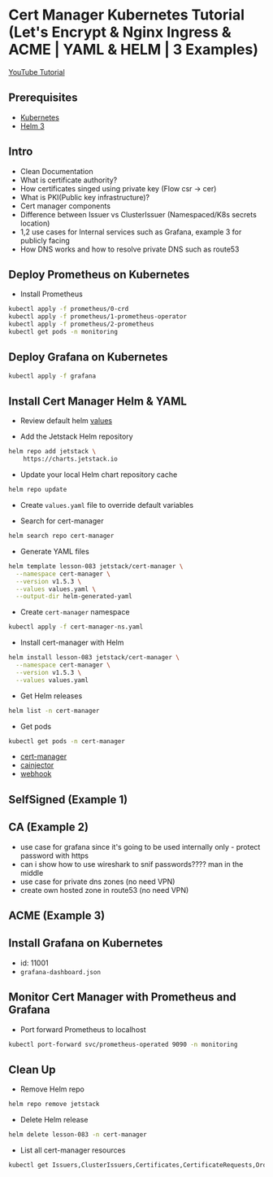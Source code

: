 # Cert Manager Kubernetes Tutorial (Let's Encrypt & Nginx Ingress & ACME | YAML & HELM | 3 Examples)

[YouTube Tutorial]()

## Prerequisites

- [Kubernetes](https://kubernetes.io/)
- [Helm 3](https://helm.sh/)

## Intro
- Clean Documentation
- What is certificate authority?
- How certificates singed using private key (Flow csr -> cer)
- What is PKI(Public key infrastructure)?
- Cert manager components
- Difference between Issuer vs ClusterIssuer (Namespaced/K8s secrets location)
- 1,2 use cases for Internal services such as Grafana, example 3 for publicly facing
- How DNS works and how to resolve private DNS such as route53

## Deploy Prometheus on Kubernetes
- Install Prometheus
```bash
kubectl apply -f prometheus/0-crd
kubectl apply -f prometheus/1-prometheus-operator
kubectl apply -f prometheus/2-prometheus
kubectl get pods -n monitoring
```
## Deploy Grafana on Kubernetes
```bash
kubectl apply -f grafana
```

## Install Cert Manager Helm & YAML

- Review default helm [values](https://github.com/jetstack/cert-manager/blob/master/deploy/charts/cert-manager/values.yaml)

- Add the Jetstack Helm repository

```bash
helm repo add jetstack \
    https://charts.jetstack.io
```

- Update your local Helm chart repository cache

```bash
helm repo update
```

- Create `values.yaml` file to override default variables

- Search for cert-manager

```bash
helm search repo cert-manager
```

- Generate YAML files

```bash
helm template lesson-083 jetstack/cert-manager \
  --namespace cert-manager \
  --version v1.5.3 \
  --values values.yaml \
  --output-dir helm-generated-yaml
```
- Create `cert-manager` namespace
```bash
kubectl apply -f cert-manager-ns.yaml
```

- Install cert-manager with Helm
```bash
helm install lesson-083 jetstack/cert-manager \
  --namespace cert-manager \
  --version v1.5.3 \
  --values values.yaml
```

- Get Helm releases
```bash
helm list -n cert-manager
```

- Get pods
```bash
kubectl get pods -n cert-manager
```
- [cert-manager](https://cert-manager.io/docs/concepts/)
- [cainjector](https://cert-manager.io/docs/concepts/ca-injector/)
- [webhook](https://cert-manager.io/docs/concepts/webhook/)

## SelfSigned (Example 1)
## CA (Example 2)
- use case for grafana since it's going to be used internally only - protect password with https
- can i show how to use wireshark to snif passwords???? man in the middle
- use case for private dns zones (no need VPN)
- create own hosted zone in route53 (no need VPN)
## ACME (Example 3)

## Install Grafana on Kubernetes
- id: 11001
- `grafana-dashboard.json`
## Monitor Cert Manager with Prometheus and Grafana
- Port forward Prometheus to localhost
```bash
kubectl port-forward svc/prometheus-operated 9090 -n monitoring
```

## Clean Up
- Remove Helm repo
```bash
helm repo remove jetstack
```
- Delete Helm release
```bash
helm delete lesson-083 -n cert-manager
```
- List all cert-manager resources
```bash
kubectl get Issuers,ClusterIssuers,Certificates,CertificateRequests,Orders,Challenges -A
```
